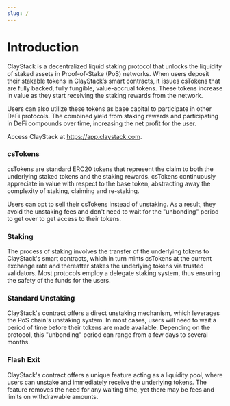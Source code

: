 ```yaml
---
slug: /
---
```


# Introduction

ClayStack is a decentralized liquid staking protocol that unlocks the liquidity of staked assets in Proof-of-Stake (PoS) networks. When users deposit their stakable tokens in ClayStack’s smart contracts, it issues csTokens that are fully backed, fully fungible, value-accrual tokens. These tokens increase in value as they start receiving the staking rewards from the network.

Users can also utilize these tokens as base capital to participate in other DeFi protocols. The combined yield from staking rewards and participating in DeFi compounds over time, increasing the net profit for the user.

Access ClayStack at https://app.claystack.com.

### csTokens

csTokens are standard ERC20 tokens that represent the claim to both the underlying staked tokens and the staking rewards. csTokens continuously appreciate in value with respect to the base token, abstracting away the complexity of staking, claiming and re-staking.

Users can opt to sell their csTokens instead of unstaking. As a result, they avoid the unstaking fees and don't need to wait for the "unbonding" period to get over to get access to their tokens.

### Staking

The process of staking involves the transfer of the underlying tokens to ClayStack's smart contracts, which in turn mints csTokens at the current exchange rate and thereafter stakes the underlying tokens via trusted validators. Most protocols employ a delegate staking system, thus ensuring the safety of the funds for the users.

### Standard Unstaking

ClayStack's contract offers a direct unstaking mechanism, which leverages the PoS chain's unstaking system. In most cases, users will need to wait a period of time before their tokens are made available. Depending on the protocol, this "unbonding" period can range from a few days to several months.

### Flash Exit

ClayStack's contract offers a unique feature acting as a liquidity pool, where users can unstake and immediately receive the underlying tokens. The feature removes the need for any waiting time, yet there may be fees and limits on withdrawable amounts.

[//]: # (- [ClayStack LitePaper]&#40;#&#41;)

[//]: # ()
[//]: # (```)

[//]: # (TODO)

[//]: # (Add Link to LitePaper)

[//]: # (```)
